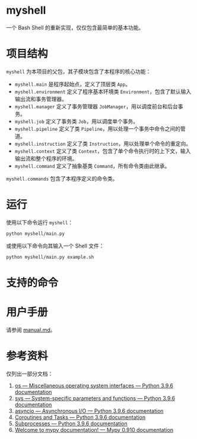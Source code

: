 # myshell

一个 Bash Shell 的重新实现，仅仅包含最简单的基本功能。

# 项目结构

`myshell` 为本项目的父包，其子模块包含了本程序的核心功能：

- `myshell.main` 是程序起始点，定义了顶层类 `App`。
- `myshell.environment` 定义了程序基本环境类 `Environment`，包含了默认输入输出流和事务管理器。
- `myshell.manager` 定义了事务管理器 `JobManager`，用以调度前台和后台事务。
- `myshell.job` 定义了事务类 `Job`，用以调度单个事务。
- `myshell.pipeline` 定义了类 `Pipeline`，用以处理一个事务中命令之间的管道。
- `myshell.instruction` 定义了类 `Instruction`，用以处理单个命令的重定向。
- `myshell.context` 定义了类 `Context`，包含了单个命令执行时的上下文，输入输出流和整个程序的环境。
- `myshell.command` 定义了抽象基类 `Command`，所有命令类由此继承。

`myshell.commands` 包含了本程序定义的命令类。

# 运行

使用以下命令运行 `myshell`：

```bash
python myshell/main.py
```

或使用以下命令向其输入一个 Shell 文件：

```bash
python myshell/main.py example.sh
```

# 支持的命令

# 用户手册

请参阅 [manual.md](doc/manual.md)。

# 参考资料

仅列出一部分文档：

1. [os — Miscellaneous operating system interfaces — Python 3.9.6 documentation](https://docs.python.org/3/library/os.html#os.execv)
2. [sys — System-specific parameters and functions — Python 3.9.6 documentation](https://docs.python.org/3/library/sys.html)
3. [asyncio — Asynchronous I/O — Python 3.9.6 documentation](https://docs.python.org/3/library/asyncio.html)
4. [Coroutines and Tasks — Python 3.9.6 documentation](https://docs.python.org/3/library/asyncio-task.html#asyncio-awaitables)
5. [Subprocesses — Python 3.9.6 documentation](https://docs.python.org/3/library/asyncio-subprocess.html)
6. [Welcome to mypy documentation! — Mypy 0.910 documentation](https://mypy.readthedocs.io/en/stable/)
